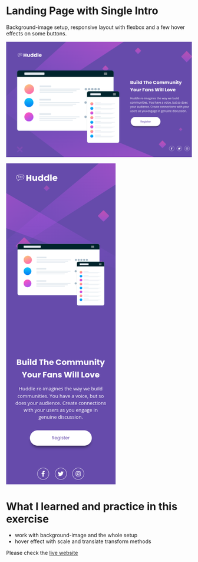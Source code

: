 # Landing Page with Single Intro

Background-image setup, responsive layout with flexbox and a few hover effects on some buttons.

![Design for Desktop viewport](desktop-preview.jpg)

![Design for Mobile viewport](./mobileView.png)

# What I learned and practice in this exercise

* work with background-image and the whole setup
* hover effect with scale and translate transform methods

Please check the [live website](https://landing-page-with-single-intro.vercel.app/)
